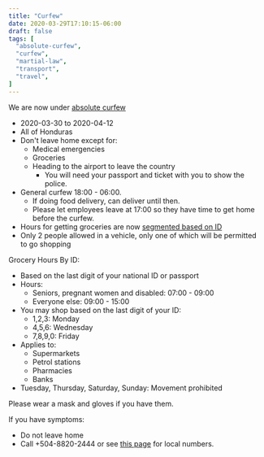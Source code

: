 ```yaml
---
title: "Curfew"
date: 2020-03-29T17:10:15-06:00
draft: false
tags: [
  "absolute-curfew",
  "curfew",
  "martial-law",
  "transport",
  "travel",
]
---
```


We are now under [absolute
curfew](https://covid19honduras.org/?q=toque-de-queda-absoluto-para-todo-el-pais)
* 2020-03-30 to 2020-04-12
* All of Honduras
* Don't leave home except for:
  * Medical emergencies
  * Groceries
  * Heading to the airport to leave the country
    * You will need your passport and ticket with you to show the police.
* General curfew 18:00 - 06:00.
  * If doing food delivery, can deliver until then.
  * Please let employees leave at 17:00 so they have time to get home before
    the curfew.
* Hours for getting groceries are now [segmented based on
  ID](https://covid19honduras.org/?q=toque-de-queda-hasta-12-de-abril)
* Only 2 people allowed in a vehicle, only one of which will be permitted to go
  shopping

Grocery Hours By ID:
* Based on the last digit of your national ID or passport
* Hours:
  * Seniors, pregnant women and disabled: 07:00 - 09:00
  * Everyone else: 09:00 - 15:00
* You may shop based on the last digit of your ID:
  * 1,2,3: Monday
  * 4,5,6: Wednesday
  * 7,8,9,0: Friday
* Applies to:
  * Supermarkets
  * Petrol stations
  * Pharmacies
  * Banks
* Tuesday, Thursday, Saturday, Sunday: Movement prohibited

Please wear a mask and gloves if you have them.

If you have symptoms:
* Do not leave home
* Call +504-8820-2444 or see [this
  page](http://covid19roatan.com/emergency-numbers/) for local numbers.
